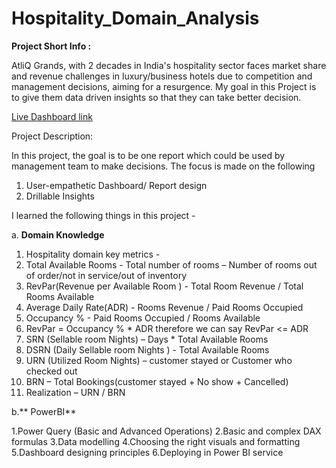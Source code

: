 # Hospitality_Domain_Analysis

**Project Short Info :**

AtliQ Grands, with 2 decades in India's hospitality sector faces market share and revenue challenges in luxury/business hotels due to competition and management decisions, aiming for a resurgence. My goal in this Project is to give them data driven insights so that they can take better decision.

[Live Dashboard link](https://app.powerbi.com/view?r=eyJrIjoiM2FmZGQ5OTUtYThmNy00Mzc1LTkzOTgtY2ZkNDhiMTBhYWYxIiwidCI6IjQwZDhmOGZkLTc4NjAtNDI5Ny1hODc4LWY5NDY4MTE1YWQxYiJ9)

Project Description:

In this project, the goal is to be one report which could be used by management team to make decisions. The focus is made on the following

1. User-empathetic Dashboard/ Report design
2. Drillable Insights

I learned the following things in this project - 

a. **Domain Knowledge**

1. Hospitality domain key metrics -
2. Total Available Rooms - Total number of rooms – Number of rooms out of order/not in service/out of inventory
3. RevPar(Revenue per Available Room ) - Total Room Revenue / Total Rooms Available
4. Average Daily Rate(ADR) - Rooms Revenue / Paid Rooms Occupied
5. Occupancy % - Paid Rooms Occupied / Rooms Available
6. RevPar = Occupancy % * ADR therefore we can say RevPar <= ADR
7. SRN (Sellable room Nights) – Days * Total Available Rooms
8. DSRN (Daily Sellable room Nights ) - Total Available Rooms
9. URN (Utilized Room Nights) – customer stayed or Customer who checked out
10. BRN – Total Bookings(customer stayed + No show + Cancelled)
11. Realization – URN / BRN

b.** PowerBI**

1.Power Query (Basic and Advanced Operations)
2.Basic and complex DAX formulas 
3.Data modelling 
4.Choosing the right visuals and formatting 
5.Dashboard designing principles
6.Deploying in Power BI service
